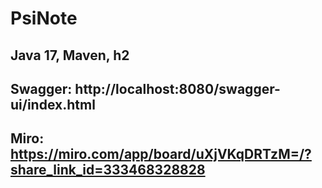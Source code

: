 # PsiNote

## Java 17, Maven, h2
## Swagger: http://localhost:8080/swagger-ui/index.html
## Miro: https://miro.com/app/board/uXjVKqDRTzM=/?share_link_id=333468328828
